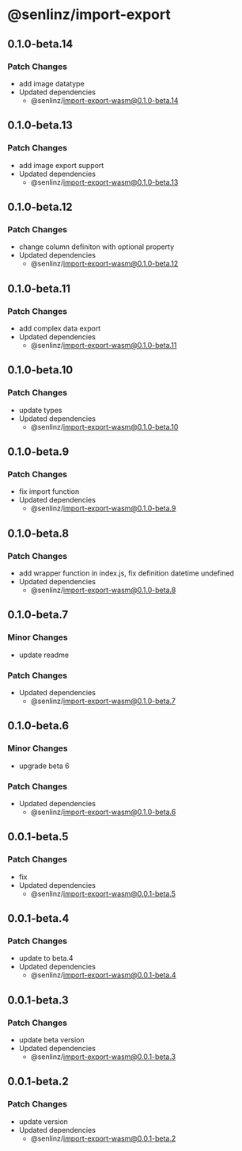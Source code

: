# @senlinz/import-export

## 0.1.0-beta.14

### Patch Changes

- add image datatype
- Updated dependencies
  - @senlinz/import-export-wasm@0.1.0-beta.14

## 0.1.0-beta.13

### Patch Changes

- add image export support
- Updated dependencies
  - @senlinz/import-export-wasm@0.1.0-beta.13

## 0.1.0-beta.12

### Patch Changes

- change column definiton with optional property
- Updated dependencies
  - @senlinz/import-export-wasm@0.1.0-beta.12

## 0.1.0-beta.11

### Patch Changes

- add complex data export
- Updated dependencies
  - @senlinz/import-export-wasm@0.1.0-beta.11

## 0.1.0-beta.10

### Patch Changes

- update types
- Updated dependencies
  - @senlinz/import-export-wasm@0.1.0-beta.10

## 0.1.0-beta.9

### Patch Changes

- fix import function
- Updated dependencies
  - @senlinz/import-export-wasm@0.1.0-beta.9

## 0.1.0-beta.8

### Patch Changes

- add wrapper function in index.js, fix definition datetime undefined
- Updated dependencies
  - @senlinz/import-export-wasm@0.1.0-beta.8

## 0.1.0-beta.7

### Minor Changes

- update readme

### Patch Changes

- Updated dependencies
  - @senlinz/import-export-wasm@0.1.0-beta.7

## 0.1.0-beta.6

### Minor Changes

- upgrade beta 6

### Patch Changes

- Updated dependencies
  - @senlinz/import-export-wasm@0.1.0-beta.6

## 0.0.1-beta.5

### Patch Changes

- fix
- Updated dependencies
  - @senlinz/import-export-wasm@0.0.1-beta.5

## 0.0.1-beta.4

### Patch Changes

- update to beta.4
- Updated dependencies
  - @senlinz/import-export-wasm@0.0.1-beta.4

## 0.0.1-beta.3

### Patch Changes

- update beta version
- Updated dependencies
  - @senlinz/import-export-wasm@0.0.1-beta.3

## 0.0.1-beta.2

### Patch Changes

- update version
- Updated dependencies
  - @senlinz/import-export-wasm@0.0.1-beta.2
